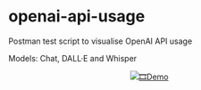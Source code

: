 # openai-api-usage
<p>Postman test script to visualise OpenAI API usage</p>
<p>Models: Chat, DALL·E and Whisper</p>
<p align="center">
  <a href="https://youtu.be/wL68Gkd7P50">
    <img src="https://i3.ytimg.com/vi/wL68Gkd7P50/maxresdefault.jpg">🎞️Demo
  </a>
</p>



